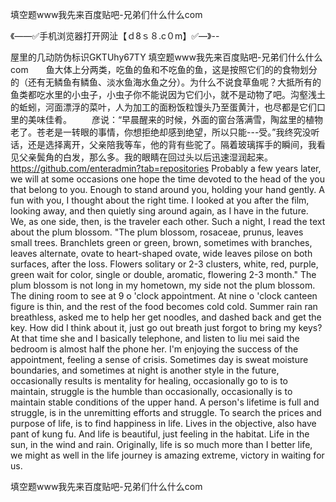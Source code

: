 填空题www我先来百度贴吧-兄弟们什么什么com

《——✅手机浏览器打开网沚【ｄ8ｓ８.c０m】✅—》--

屋里的几动防伪标识GKTUhy67TY
填空题www我先来百度贴吧-兄弟们什么什么com　　鱼大体上分两类，吃鱼的鱼和不吃鱼的鱼，这是按照它们的的食物划分的（还有无鳞鱼有鳞鱼、淡水鱼海水鱼之分）。为什么不说食草鱼呢？大抵所有的鱼类都吃水里的小虫子，小虫子你不能说因为它们小，就不是动物了吧。沟壑浅土的蚯蚓，河面漂浮的菜叶，人为加工的面粉饭粒馒头乃至蛋黄汁，也尽都是它们口里的美味佳肴。
　　彦说：“早晨醒来的时候，外面的窗台落满雪，陶盆里的植物老了。苍老是一转眼的事情，你想拒绝却感到绝望，所以只能---受。”我终究没听话，还是选择离开，父亲陪我等车，他的背有些驼了。隔着玻璃挥手的瞬间，我看见父亲鬓角的白发，那么多。我的眼睛在回过头以后迅速湿润起来。
https://github.com/enteradmin?tab=repositories
Probably a few years later, we will at some occasions one hope the time devoted to the head of the you that belong to you.
Enough to stand around you, holding your hand gently.
A fun with you, I thought about the right time.
I looked at you after the film, looking away, and then quietly sing around again, as I have in the future.
We, as one side, then, is the traveler each other.
Such a night, I read the text about the plum blossom.
"The plum blossom, rosaceae, prunus, leaves small trees.
Branchlets green or green, brown, sometimes with branches, leaves alternate, ovate to heart-shaped ovate, wide leaves pilose on both surfaces, after the loss.
Flowers solitary or 2-3 clusters, white, red, purple, green wait for color, single or double, aromatic, flowering 2-3 month."
The plum blossom is not long in my hometown, my side not the plum blossom.
The dining room to see at 9 o 'clock appointment.
At nine o 'clock canteen figure is thin, and the rest of the food becomes cold cold.
Summer rain ran breathless, asked me to help her get noodles, and dashed back and get the key.
How did I think about it, just go out breath just forgot to bring my keys?
At that time she and I basically telephone, and listen to liu mei said the bedroom is almost half the phone her.
I'm enjoying the success of the appointment, feeling a sense of crisis.
Sometimes day is sweat moisture boundaries, and sometimes at night is another style in the future, occasionally results is mentality for healing, occasionally go to is to maintain, struggle is the humble than occasionally, occasionally is to maintain stable conditions of the upper hand.
A person's lifetime is full and struggle, is in the unremitting efforts and struggle.
To search the prices and purpose of life, is to find happiness in life.
Lives in the objective, also have pant of kung fu.
And life is beautiful, just feeling in the habitat.
Life in the sun, in the wind and rain.
Originally, life is so much more than I better life, we might as well in the life journey is amazing extreme, victory in waiting for us.




填空题www我先来百度贴吧-兄弟们什么什么com
